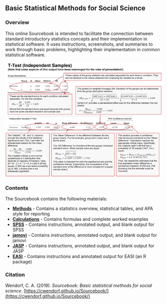 <a href="https://github.com/cwendorf/Sourcebook/">
<img src="logo.png" height="60px;" align="left;" style="display: none; margin: 0px; padding: 0px;">
</a>

## Basic Statistical Methods for Social Science

### Overview

This online Sourcebook is intended to facilitate the connection between standard introductory statistics concepts and their implementation in statistical software. It uses instructions, screenshots, and summaries to work through basic problems, highlighting their implementation in common statistical software.

<p align="center"><kbd><img src="AnnotatedOutput.jpg"></kbd></p>

### Contents

The Sourcebook contains the following materials:

- [**Methods**](./Methods) - Contains a statistics overview, statistical tables, and APA style for reporting
- [**Calculations**](./Calculations) - Contains formulas and complete worked examples
- [**SPSS**](./SPSS) - Contains instructions, annotated output, and blank output for SPSS
- [**jamovi**](./jamovi) - Contains instructions, annotated output, and blank output for jamovi
- [**JASP**](./JASP) - Contains instructions, annotated output, and blank output for JASP
- [**EASI**](./EASI) - Contains instructions and annotated output for EASI (an R package)

### Citation

Wendorf, C. A. (2019). _Sourcebook: Basic statistical methods for social science._ [https://cwendorf.github.io/Sourcebook/](https://cwendorf.github.io/Sourcebook/)
